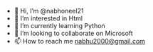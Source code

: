 - 👋 Hi, I’m @nabhoneel21
- 👀 I’m interested in Html
- 🌱 I’m currently learning Python
- 💞️ I’m looking to collaborate on Microsoft
- 📫 How to reach me nabhu2000@gmail.com

<!---
nabhoneel21/nabhoneel21 is a ✨ special ✨ repository because its `README.md` (this file) appears on your GitHub profile.
You can click the Preview link to take a look at your changes.
--->
